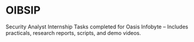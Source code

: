 # OIBSIP
 Security Analyst Internship Tasks completed for Oasis Infobyte – Includes practicals, research reports, scripts, and demo videos.
